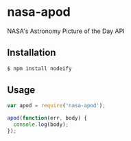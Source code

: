 # nasa-apod
NASA's Astronomy Picture of the Day API

## Installation

```bash
$ npm install nodeify
```

## Usage

```javascript
var apod = require('nasa-apod');

apod(function(err, body) {
  console.log(body);
});
```